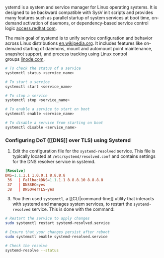 ystemd is a system and service manager for Linux operating systems. It is designed to be backward compatible with SysV init scripts and provides many features such as parallel startup of system services at boot time, on-demand activation of daemons, or dependency-based service control logic [access.redhat.com](https://access.redhat.com/documentation/en-us/red_hat_enterprise_linux/7/html/system_administrators_guide/chap-managing_services_with_systemd).

The main goal of systemd is to unify service configuration and behavior across Linux distributions [en.wikipedia.org](https://en.wikipedia.org/wiki/Systemd). It includes features like on-demand starting of daemons, mount and automount point maintenance, snapshot support, and process tracking using Linux control groups [linode.com](https://www.linode.com/docs/guides/what-is-systemd/).

```zsh
# To check the status of a service
systemctl status <service_name>

# To start a service
systemctl start <service_name>

# To stop a service
systemctl stop <service_name>

# To enable a service to start on boot
systemctl enable <service_name>

# To disable a service from starting on boot
systemctl disable <service_name>

```

### Configuring DoT ([[DNS]] over TLS) using Systemd

1. Edit the configuration file for the `systemd-resolved` service. This file is typically located at `/etc/systemd/resolved.conf` and contains settings for the DNS resolver service in systemd. 
 ```conf
 [Resolve]
 DNS=1.1.1.1 1.0.0.1 8.8.8.8
  36   │ FallbackDNS=1.1.1.1 8.8.8.10 8.8.8.8
  37   │ DNSSEC=yes
  38   │ DNSOverTLS=yes
 ```

3. You then used `systemctl`, a [[CLI|command-line]] utility that interacts with systemd and manages system services, to restart the `systemd-resolved` service. This is done with the command:
```zsh
# Restart the service to apply changes
sudo systemctl restart systemd-resolved.service

# Ensure that your changes persist after reboot
sudo systemctl enable systemd-resolved.service

# Check the resolve
systemd-resolve --status
```